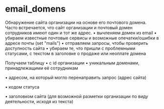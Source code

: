 # email_domens

Обнаружение сайта организации на основе его почтового домена.
Часто встречается, что сайт организации и почтовый домен сотрудников имеют один и тот же адрес.
• вычленяем домен из email
• убираем известные почтовые сервисы и возможные опечатки/ошибки в адресе почты (set "mails")
• отправляем запросы, чтобы проверить доступность сайта
• убираем те, что пришли с проблемными статусами, с текстом в заголовке о продаже или неоплате домена

Получаем таблицу 
• с id организации</n>
• уникальным доменами, принадлежащими её сотрудникам

• адресом, на который могло перенаправить запрос (адрес сайта)

• кодом статуса

• заголовком сайта (для возможной разметки организации по виду деятельности, исходя из текста)
